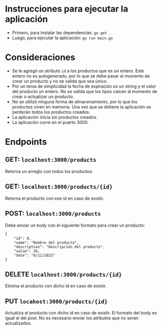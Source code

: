 # Instrucciones para ejecutar la aplicación

- Primero, para instalar las dependencias: `go get .`
- Luego, para ejecutar la aplicación: `go run main.go`

# Consideraciones

- Se le agregó un atributo `id` a los productos que es un entero. Este entero no es autogenerado, por lo que se debe pasar al momento de crear un producto y no se valida que sea único.
- Por un tema de simplicidad la fecha de expiración es un string y el valor del producto un entero. No se valida que los tipos calcen al momento de crear o actualizar un producto.
- No se utilizó ninguna forma de almacenamiento, por lo que los productos viven en memoria. Una vez que se detiene la aplicación se perderán todos los productos creados.
- La aplicación inicia sin productos creados.
- La aplicación corre en el puerto 3000.

# Endpoints

## GET: `localhost:3000/products`

Retorna un arreglo con todos los productos.

## GET: `localhost:3000/products/{id}`

Retorna el producto con ese id en caso de existir.

## POST: `localhost:3000/products`

Debe enviar un body con el siguiente formato para crear un producto:
```
{
    "id": 0, 
    "name": "Nombre del producto", 
    "description": "Descripción del producto", 
    "value": 26,
    "date": "8/11/2023"
}
```

## DELETE `localhost:3000/products/{id}`

Elimina el producto con dicho id en caso de existir.

## PUT `locahost:3000/products/{id}`

Actualiza el producto con dicho id en caso de existir. El formato del body es igual al del post. No es necesario enviar los atributos que no serán actualizados.